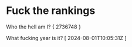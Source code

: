 # Fuck the rankings

Who the hell am I?
{ 2736748 }

What fucking year is it?
[ 2024-08-01T10:05:31Z ]
